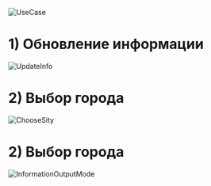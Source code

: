 ![UseCase](https://github.com/vampir9939/Tritpo/blob/master/MyWeather/Documentation/Diagrams/UseCase.jpg "UseCase")# 1) Обновление информации![UpdateInfo](https://github.com/vampir9939/Tritpo/blob/master/MyWeather/Documentation/Diagrams/UpdateInfo.png "UpdateInfo")# 2) Выбор города![ChooseSity](https://github.com/vampir9939/Tritpo/blob/master/MyWeather/Documentation/Diagrams/ChooseSity.png "ChooseSity")# 2) Выбор города![InformationOutputMode](https://github.com/vampir9939/Tritpo/blob/master/MyWeather/Documentation/Diagrams/InformationOutputMode.png "InformationOutputMode")